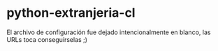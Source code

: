 # python-extranjeria-cl

El archivo de configuración fue dejado intencionalmente en blanco, las URLs toca conseguírselas ;)
